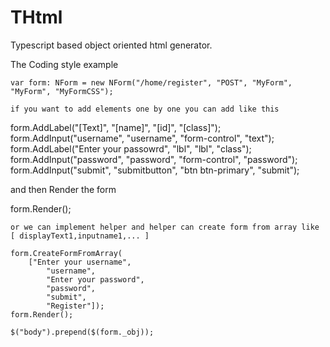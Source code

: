 # THtml
Typescript based object oriented html generator.

The Coding style example

	var form: NForm = new NForm("/home/register", "POST", "MyForm", "MyForm", "MyFormCSS");
	
	if you want to add elements one by one you can add like this
	
form.AddLabel("[Text]", "[name]", "[id]", "[class]");
form.AddInput("username", "username", "form-control", "text");
form.AddLabel("Enter your passowrd", "lbl", "lbl", "class");
form.AddInput("password", "password", "form-control", "password");
form.AddInput("submit", "submitbutton", "btn btn-primary", "submit");

and then Render the form

form.Render();
	
	or we can implement helper and helper can create form from array like [ displayText1,inputname1,... ]
	
	form.CreateFormFromArray(
		["Enter your username",
			"username",
			"Enter your password",
			"password",
			"submit",
			"Register"]);
	form.Render();

	$("body").prepend($(form._obj));
